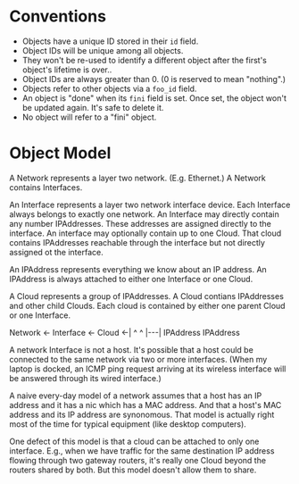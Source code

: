 # Conventions

 * Objects have a unique ID stored in their `id` field.
 * Object IDs will be unique among all objects.
 * They won't be re-used to identify a different object after the first's object's lifetime is over..
 * Object IDs are always greater than 0.  (0 is reserved to mean "nothing".)
 * Objects refer to other objects via a `foo_id` field.
 * An object is "done" when its `fini` field is set. Once set, the object won't be updated again.  It's safe to delete it.
 * No object will refer to a "fini" object.

# Object Model

A Network represents a layer two network.  (E.g. Ethernet.)
A Network contains Interfaces.

An Interface represents a layer two network interface device.
Each Interface always belongs to exactly one network.
An Interface may directly contain any number IPAddresses.  These addresses are assigned directly to the interface.
An interface may optionally contain up to one Cloud.  That cloud contains IPAddresses reachable through the interface
but not directly assigned ot the interface.

An IPAddress represents everything we know about an IP address.
An IPAddress is always attached to either one Interface or one Cloud.

A Cloud represents a group of IPAddresses.
A Cloud contians IPAddresses and other child Clouds.
Each cloud is contained by either one parent Cloud or one Interface.

Network <- Interface <- Cloud <-|
            ^            ^  |---|
       IPAddress   IPAddress

A network Interface is not a host.  It's possible that a host could be connected to the same network
via two or more interfaces.  (When my laptop is docked, an ICMP ping request arriving at its wireless
interface will be answered through its wired interface.)

A naive every-day model of a network assumes that a host has an IP address and it has a nic which has a MAC address.
And that a host's MAC address and its IP address are synonomous.  That model is actually right most of the time for
typical equipment (like desktop computers).

One defect of this model is that a cloud can be attached to only one interface.
E.g., when we have traffic for the same destination IP address flowing through two gateway routers, 
it's really one Cloud beyond the routers shared by both.  But this model doesn't allow them to share.
